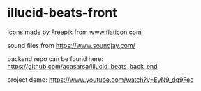 

# illucid-beats-front

Icons made by <a href="https://www.flaticon.com/authors/freepik" title="Freepik">Freepik</a> from <a href="https://www.flaticon.com/" title="Flaticon"> www.flaticon.com</a>

sound files from https://www.soundjay.com/

backend repo can be found here:
https://github.com/acasarsa/illucid_beats_back_end

project demo: https://www.youtube.com/watch?v=EyN9_dq9Fec
